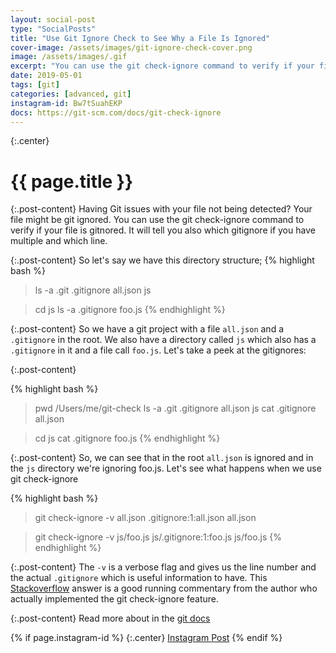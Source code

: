 ```yaml
---
layout: social-post
type: "SocialPosts"
title: "Use Git Ignore Check to See Why a File Is Ignored"
cover-image: /assets/images/git-ignore-check-cover.png
image: /assets/images/.gif
excerpt: "You can use the git check-ignore command to verify if your file is gitnored."
date: 2019-05-01
tags: [git]
categories: [advanced, git]
instagram-id: Bw7tSuahEKP
docs: https://git-scm.com/docs/git-check-ignore
---
```

{:.center}
# {{ page.title }}

{:.post-content}
Having Git issues with your file not being detected? Your file might be git ignored. You can use the git check-ignore command to verify if your file is gitnored. It will tell you also which gitignore if you have multiple and which line. 

{:.post-content}
So let's say we have this directory structure;
{% highlight bash %}
> ls -a 
.git
.gitignore
all.json
js

> cd js
> ls -a
.gitignore
foo.js
{% endhighlight %}

{:.post-content}
So we have a git project with a file `all.json` and a `.gitignore` in the root. We
also have a directory called `js` which also has a `.gitignore` in it and a file
call `foo.js`. Let's take a peek at the gitignores:

{:.post-content}

{% highlight bash %}
> pwd
/Users/me/git-check
> ls -a
.git
.gitignore
all.json
js
> cat .gitignore
all.json

> cd js
> cat .gitignore
foo.js
{% endhighlight %}

{:.post-content}
So, we can see that in the root `all.json` is ignored and in the `js` directory
we're ignoring foo.js. Let's see what happens when we use git check-ignore

{% highlight bash %}
> git check-ignore -v all.json
.gitignore:1:all.json	all.json

> git check-ignore -v js/foo.js
js/.gitignore:1:foo.js	js/foo.js
{% endhighlight %}

{:.post-content}
The `-v` is a verbose flag and gives us the line number and the actual `.gitignore`
which is useful information to have. This <a href="https://stackoverflow.com/questions/12144633/explain-which-gitignore-rule-is-ignoring-my-file" target="_blank">Stackoverflow</a>
answer is a good running commentary from the author who actually implemented the
git check-ignore feature.

{:.post-content}
Read more about in the <a href="{{page.docs}}" target="_blank">git docs</a>

{% if page.instagram-id %}
{:.center}
<a class="insta-link" href="https://www.instagram.com/p/{{page.instagram-id}}" target="_blank">Instagram Post</a>
{% endif %}
